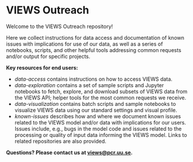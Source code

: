 # VIEWS Outreach

Welcome to the VIEWS Outreach repository!

Here we collect instructions for data access and documentation of known issues with implications for use of our data, as well as a series of notebooks, scripts, and other helpful tools addressing common requests and/or output for specific projects.  

**Key resources for end users:**

- *data-access* contains instructions on how to access VIEWS data.
- *data-exploration* contains a set of sample scripts and Jupyter notebooks to fetch, explore, and download subsets of VIEWS data from the VIEWS API; helper tools for the most common requests we receive.
- *data-visualization* contains batch scripts and sample notebooks to visualize VIEWS data using our standard settings and visual profile. 
- *known-issues* describes how and where we document known issues related to the VIEWS model and/or data with implications for our users. Issues include, e.g., bugs in the model code and issues related to the processing or quality of input data informing the VIEWS model. Links to related repositories are also provided. 

**Questions? Please contact us at [views@pcr.uu.se](mailto:views@pcr.uu.se).**
